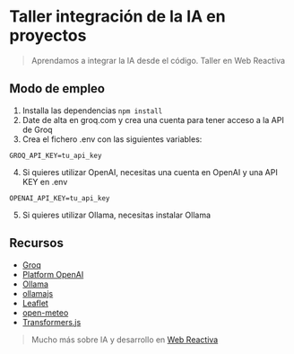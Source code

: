 # Taller integración de la IA en proyectos

> Aprendamos a integrar la IA desde el código. Taller en Web Reactiva

## Modo de empleo

1. Installa las dependencias `npm install`
2. Date de alta en groq.com y crea una cuenta para tener acceso a la API de Groq
3. Crea el fichero .env con las siguientes variables:

```
GROQ_API_KEY=tu_api_key
```

4. Si quieres utilizar OpenAI, necesitas una cuenta en OpenAI y una API KEY en .env
````
OPENAI_API_KEY=tu_api_key
`````

5. Si quieres utilizar Ollama, necesitas instalar Ollama

## Recursos

- [Groq](https://groq.com/)
- [Platform OpenAI](https://platform.openai.com/)
- [Ollama](https://ollama.ai/)
- [ollamajs](https://www.npmjs.com/package/ollama)
- [Leaflet](https://leafletjs.com/)
- [open-meteo](https://open-meteo.com/)
- [Transformers.js](https://huggingface.co/collections/Xenova/transformersjs-demos-64f9c4f49c099d93dbc611df)

> Mucho más sobre IA y desarrollo en [Web Reactiva](https://webreactiva.com/)
